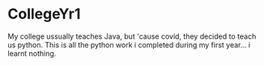 # CollegeYr1
My college ussually teaches Java, but 'cause covid, they decided to teach us python.
This is all the python work i completed during my first year... i learnt nothing.
